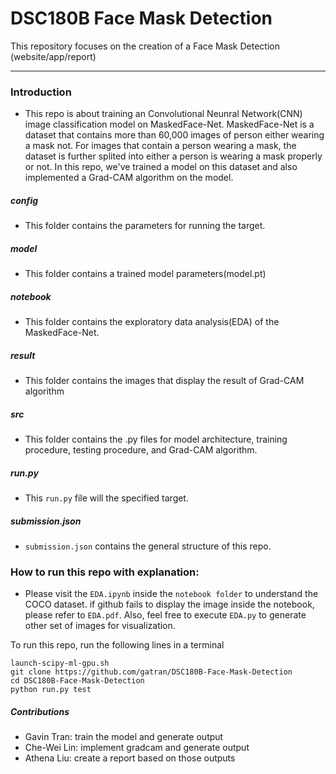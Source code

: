 # DSC180B Face Mask Detection

This repository focuses on the creation of a Face Mask Detection (website/app/report)

-----------------------------------------------------------------------------------------------------------------


### Introduction
* This repo is about training an Convolutional Neunral Network(CNN) image classification model on MaskedFace-Net. MaskedFace-Net is a dataset that contains more than 60,000 images of person either wearing a mask not. For images that contain a person wearing a mask, the dataset is further splited into either a person is wearing a mask properly or not. In this repo, we've trained a model on this dataset and also implemented a Grad-CAM algorithm on the model.

##### config 
* This folder contains the parameters for running the target.

##### model
* This folder contains a trained model parameters(model.pt)

##### notebook
* This folder contains the exploratory data analysis(EDA) of the MaskedFace-Net.

##### result
* This folder contains the images that display the result of Grad-CAM algorithm

##### src
* This folder contains the .py files for model architecture, training procedure, testing procedure, and Grad-CAM algorithm.

##### run.py
* This `run.py` file will the specified target.

##### submission.json
* `submission.json` contains the general structure of this repo.

### How to run this repo with explanation:
*  Please visit the `EDA.ipynb` inside the `notebook folder` to understand the COCO dataset. if github fails to display the image inside the notebook, please refer to `EDA.pdf`. Also, feel free to execute `EDA.py` to generate other set of images for visualization.

To run this repo, run the following lines in a terminal

```
launch-scipy-ml-gpu.sh
git clone https://github.com/gatran/DSC180B-Face-Mask-Detection
cd DSC180B-Face-Mask-Detection
python run.py test
```

##### Contributions
* Gavin Tran: train the model and generate output
* Che-Wei Lin: implement gradcam and generate output
* Athena Liu: create a report based on those outputs
